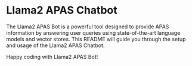 

# Llama2 APAS Chatbot

The Llama2 APAS Bot is a powerful tool designed to provide APAS information by answering user queries using state-of-the-art language models and vector stores. This README will guide you through the setup and usage of the Llama2 APAS Chatbot.


Happy coding with Llama2 APAS Bot! 
